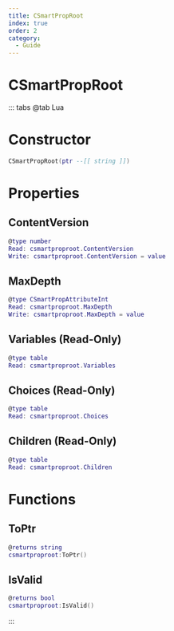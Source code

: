```yaml
---
title: CSmartPropRoot
index: true
order: 2
category:
  - Guide
---
```


# CSmartPropRoot

::: tabs
@tab Lua
# Constructor
```lua
CSmartPropRoot(ptr --[[ string ]])
```
# Properties
## ContentVersion 
```lua
@type number
Read: csmartproproot.ContentVersion
Write: csmartproproot.ContentVersion = value
```
## MaxDepth 
```lua
@type CSmartPropAttributeInt
Read: csmartproproot.MaxDepth
Write: csmartproproot.MaxDepth = value
```
## Variables (Read-Only)
```lua
@type table
Read: csmartproproot.Variables
```
## Choices (Read-Only)
```lua
@type table
Read: csmartproproot.Choices
```
## Children (Read-Only)
```lua
@type table
Read: csmartproproot.Children
```
# Functions
## ToPtr
```lua
@returns string
csmartproproot:ToPtr()
```
## IsValid
```lua
@returns bool
csmartproproot:IsValid()
```

:::